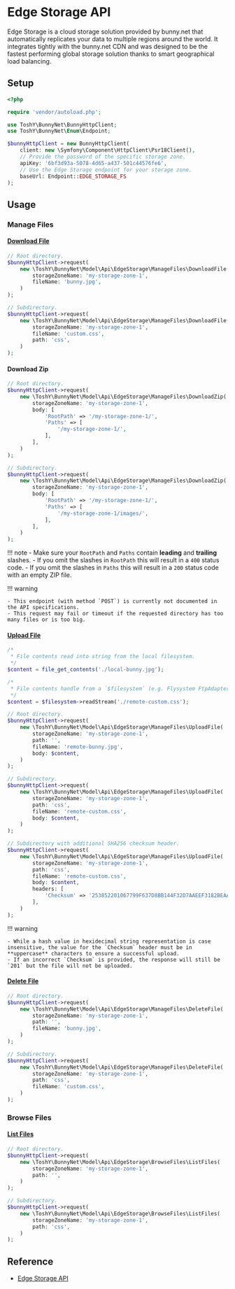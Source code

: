 # Edge Storage API

Edge Storage is a cloud storage solution provided by bunny.net that automatically replicates your data to multiple regions around the world. It integrates tightly with the bunny.net CDN and was designed to be the fastest performing global storage solution thanks to smart geographical load balancing.

## Setup

```php
<?php

require 'vendor/autoload.php';

use ToshY\BunnyNet\BunnyHttpClient;
use ToshY\BunnyNet\Enum\Endpoint;

$bunnyHttpClient = new BunnyHttpClient(
    client: new \Symfony\Component\HttpClient\Psr18Client(),
    // Provide the password of the specific storage zone.
    apiKey: '6bf3d93a-5078-4d65-a437-501c44576fe6',
    // Use the Edge Storage endpoint for your storage zone.
    baseUrl: Endpoint::EDGE_STORAGE_FS
);
```

## Usage

### Manage Files

#### [Download File](https://docs.bunny.net/reference/get_-storagezonename-path-filename)

```php
// Root directory.
$bunnyHttpClient->request(
    new \ToshY\BunnyNet\Model\Api\EdgeStorage\ManageFiles\DownloadFile(
        storageZoneName: 'my-storage-zone-1',
        fileName: 'bunny.jpg',
    )
);

// Subdirectory.
$bunnyHttpClient->request(
    new \ToshY\BunnyNet\Model\Api\EdgeStorage\ManageFiles\DownloadFile(
        storageZoneName: 'my-storage-zone-1',
        fileName: 'custom.css',
        path: 'css',
    )
);
```

#### Download Zip

```php
// Root directory.
$bunnyHttpClient->request(
    new \ToshY\BunnyNet\Model\Api\EdgeStorage\ManageFiles\DownloadZip(
        storageZoneName: 'my-storage-zone-1',
        body: [
            'RootPath' => '/my-storage-zone-1/',
            'Paths' => [
                '/my-storage-zone-1/',
            ],
        ],
    )
);

// Subdirectory.
$bunnyHttpClient->request(
    new \ToshY\BunnyNet\Model\Api\EdgeStorage\ManageFiles\DownloadZip(
        storageZoneName: 'my-storage-zone-1',
        body: [
            'RootPath' => '/my-storage-zone-1/',
            'Paths' => [
                '/my-storage-zone-1/images/',
            ],
        ],
    )
);
```

!!! note
    - Make sure your `RootPath` and `Paths` contain **leading** and **trailing** slashes.
        - If you omit the slashes in `RootPath` this will result in a `400` status code.
        - If you omit the slashes in `Paths` this will result in a `200` status code with an empty ZIP file.

!!! warning

    - This endpoint (with method `POST`) is currently not documented in the API specifications.
    - This request may fail or timeout if the requested directory has too many files or is too big.

#### [Upload File](https://docs.bunny.net/reference/put_-storagezonename-path-filename)

```php
/*
 * File contents read into string from the local filesystem.
 */
$content = file_get_contents('./local-bunny.jpg');

/*
 * File contents handle from a `$filesystem` (e.g. Flysystem FtpAdapter).
 */
$content = $filesystem->readStream('./remote-custom.css');

// Root directory.
$bunnyHttpClient->request(
    new \ToshY\BunnyNet\Model\Api\EdgeStorage\ManageFiles\UploadFile(
        storageZoneName: 'my-storage-zone-1',
        path: '',
        fileName: 'remote-bunny.jpg',
        body: $content,
    )
);

// Subdirectory.
$bunnyHttpClient->request(
    new \ToshY\BunnyNet\Model\Api\EdgeStorage\ManageFiles\UploadFile(
        storageZoneName: 'my-storage-zone-1',
        path: 'css',
        fileName: 'remote-custom.css',
        body: $content,
    )
);

// Subdirectory with additional SHA256 checksum header.
$bunnyHttpClient->request(
    new \ToshY\BunnyNet\Model\Api\EdgeStorage\ManageFiles\UploadFile(
        storageZoneName: 'my-storage-zone-1',
        path: 'css',
        fileName: 'remote-custom.css',
        body: $content,
        headers: [
            'Checksum' => '253852201067799F637D8BB144F32D7AAEEF3182BEAA61168E0AA87DBE336D7C',
        ],
    )
);
```

!!! warning

    - While a hash value in hexidecimal string representation is case insensitive, the value for the `Checksum` header must be in **uppercase** characters to ensure a successful upload.
    - If an incorrect `Checksum` is provided, the response will still be `201` but the file will not be uploaded.

#### [Delete File](https://docs.bunny.net/reference/delete_-storagezonename-path-filename)

```php
// Root directory.
$bunnyHttpClient->request(
    new \ToshY\BunnyNet\Model\Api\EdgeStorage\ManageFiles\DeleteFile(
        storageZoneName: 'my-storage-zone-1',
        path: '',
        fileName: 'bunny.jpg',
    )
);

// Subdirectory.
$bunnyHttpClient->request(
    new \ToshY\BunnyNet\Model\Api\EdgeStorage\ManageFiles\DeleteFile(
        storageZoneName: 'my-storage-zone-1',
        path: 'css',
        fileName: 'custom.css',
    )
);
```

### Browse Files

#### [List Files](https://docs.bunny.net/reference/get_-storagezonename-path-)

```php
// Root directory.
$bunnyHttpClient->request(
    new \ToshY\BunnyNet\Model\Api\EdgeStorage\BrowseFiles\ListFiles(
        storageZoneName: 'my-storage-zone-1',
        path: '',
    )
);

// Subdirectory.
$bunnyHttpClient->request(
    new \ToshY\BunnyNet\Model\Api\EdgeStorage\BrowseFiles\ListFiles(
        storageZoneName: 'my-storage-zone-1',
        path: 'css',
    )
);
```

## Reference

* [Edge Storage API](https://docs.bunny.net/reference/storage-api)

